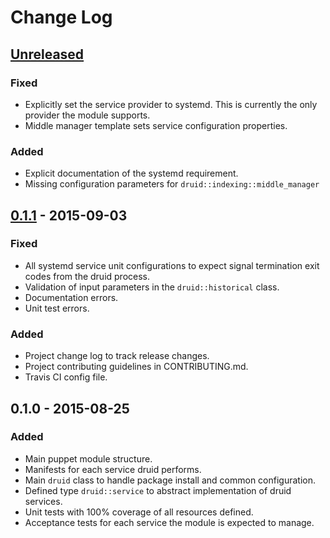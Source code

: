 # Change Log

## [Unreleased][unreleased]

### Fixed
 - Explicitly set the service provider to systemd.  This is currently the only provider the module supports.
 - Middle manager template sets service configuration properties.

### Added
 - Explicit documentation of the systemd requirement. 
 - Missing configuration parameters for `druid::indexing::middle_manager`

## [0.1.1] - 2015-09-03

### Fixed
 - All systemd service unit configurations to expect signal termination exit codes from the druid process.
 - Validation of input parameters in the `druid::historical` class.
 - Documentation errors. 
 - Unit test errors.

### Added
 - Project change log to track release changes.
 - Project contributing guidelines in CONTRIBUTING.md.
 - Travis CI config file.

## 0.1.0 - 2015-08-25

### Added
 - Main puppet module structure.
 - Manifests for each service druid performs.
 - Main `druid` class to handle package install and common configuration.
 - Defined type `druid::service` to abstract implementation of druid services.
 - Unit tests with 100% coverage of all resources defined.
 - Acceptance tests for each service the module is expected to manage.

[unreleased]: https://github.com/MrAlias/druid/compare/v0.1.1...HEAD
[0.1.1]: https://github.com/MrAlias/druid/compare/v0.1.0...v0.1.1
